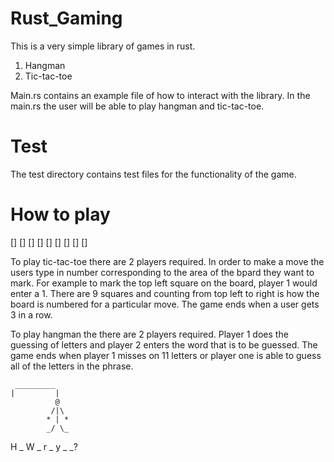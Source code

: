 # Rust_Gaming

This is a very simple library of games in rust.

1. Hangman
2. Tic-tac-toe

Main.rs contains an example file of how to interact with the library. In the main.rs the user will be able
to play hangman and tic-tac-toe.

# Test
The test directory contains test files for the functionality of the game.

# How to play

 [] [] []
 [] [] []
 [] [] []
 
To play tic-tac-toe there are 2 players required. In order to make a move the users type in number
corresponding to the area of the bpard they want to mark. For example to mark the top left square
on the board, player 1 would enter a 1. There are 9 squares and counting from top left to right is
how the board is numbered for a particular move. The game ends when a user gets 3 in a row.

To play hangman the there are 2 players required. Player 1 does the guessing of letters and player 2
enters the word that is to be guessed. The game ends when player 1 misses on 11 letters or player one
is able to guess all of the letters in the phrase.


     _________
    |         |
              @ 
             /|\
            * | * 
            _/ \_
            
 H _ W  _ r _  y _ _?
